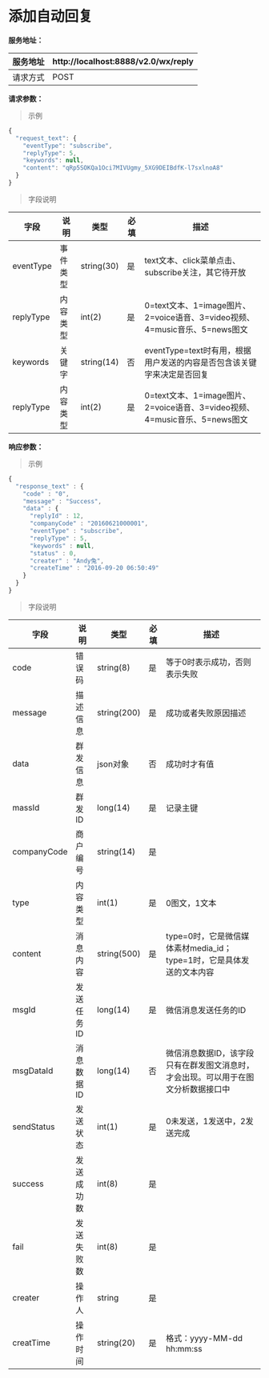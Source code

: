 # 添加自动回复

**服务地址：**

| 服务地址 | http:\/\/localhost:8888\/v2.0\/wx\/reply |
| --- | --- |
| 请求方式 | POST |

**请求参数：**

> 示例

```js
{
  "request_text": {
    "eventType": "subscribe",
    "replyType": 5,
    "keywords": null,
    "content": "qRp5SOKQa1Oci7MIVUgmy_5XG9DEIBdfK-l7sxlnoA8"
  }
}
```

> 字段说明

| **字段** | **说明** | **类型** | **必填** | **描述** |
| --- | --- | --- | --- | --- |
| eventType | 事件类型 | string\(30\) | 是 | text文本、click菜单点击、subscribe关注，其它待开放 |
| replyType | 内容类型 | int\(2\) | 是 | 0=text文本、1=image图片、2=voice语音、3=video视频、4=music音乐、5=news图文 |
| keywords | 关键字 | string\(14\) | 否 | eventType=text时有用，根据用户发送的内容是否包含该关键字来决定是否回复 |
| replyType | 内容类型 | int\(2\) | 是 | 0=text文本、1=image图片、2=voice语音、3=video视频、4=music音乐、5=news图文 |


**响应参数：**

> 示例

```js
{
  "response_text" : {
    "code" : "0",
    "message" : "Success",
    "data" : {
      "replyId" : 12,
      "companyCode" : "20160621000001",
      "eventType" : "subscribe",
      "replyType" : 5,
      "keywords" : null,
      "status" : 0,
      "creater" : "Andy兔",
      "createTime" : "2016-09-20 06:50:49"
    }
  }
}
```

> 字段说明

| **字段** | **说明** | **类型** | **必填** | **描述** |
| --- | --- | --- | --- | --- |
| code | 错误码 | string\(8\) | 是 | 等于0时表示成功，否则表示失败 |
| message | 描述信息 | string\(200\) | 是 | 成功或者失败原因描述 |
| data | 群发信息 | json对象 | 否 | 成功时才有值 |
| massId | 群发ID | long\(14\) | 是 | 记录主键 |
| companyCode | 商户编号 | string\(14\) | 是 |  |
| type | 内容类型 | int\(1\) | 是 | 0图文，1文本 |
| content | 消息内容 | string\(500\) | 是 | type=0时，它是微信媒体素材media\_id；type=1时，它是具体发送的文本内容 |
| msgId | 发送任务ID | long\(14\) | 是 | 微信消息发送任务的ID |
| msgDataId | 消息数据ID | long\(14\) | 否 | 微信消息数据ID，该字段只有在群发图文消息时，才会出现。可以用于在图文分析数据接口中 |
| sendStatus | 发送状态 | int\(1\) | 是 | 0未发送，1发送中，2发送完成 |
| success | 发送成功数 | int\(8\) | 是 |  |
| fail | 发送失败数 | int\(8\) | 是 |  |
| creater | 操作人 | string | 是 |  |
| creatTime | 操作时间 | string\(20\) | 是 | 格式：yyyy-MM-dd hh:mm:ss |

